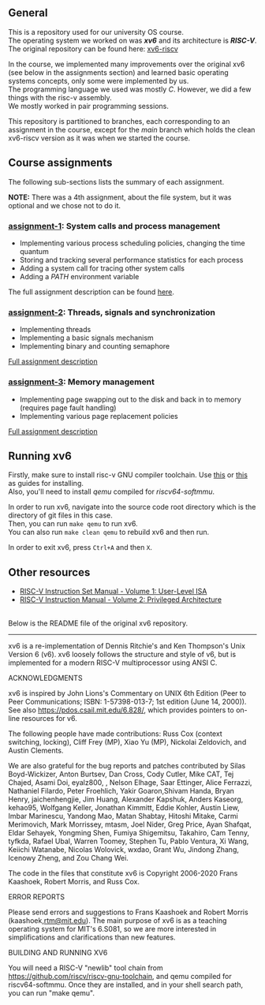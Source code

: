## General
This is a repository used for our university OS course.  
The operating system we worked on was **_xv6_** and its architecture is **_RISC-V_**.  
The original repository can be found here: [xv6-riscv]([xv6-riscv](https://github.com/mit-pdos/xv6-riscv))

In the course, we implemented many improvements over the original xv6 (see below in the assignments section) and learned basic operating systems concepts, only some were implemented by us.  
The programming language we used was mostly _C_. However, we did a few things with the risc-v assembly.  
We mostly worked in pair programming sessions.

This repository is partitioned to branches, each corresponding to an assignment in the course, except for the *main* branch which holds the clean xv6-riscv version as it was when we started the course.

## Course assignments
The following sub-sections lists the summary of each assignment.  

**NOTE:** There was a 4th assignment, about the file system, but it was optional and we chose not to do it.

### [assignment-1](../../tree/assignment-1): System calls and process management
- Implementing various process scheduling policies, changing the  time quantum
- Storing and tracking several performance statistics for each process
- Adding a system call for tracing other system calls
- Adding a *PATH* environment variable

The full assignment description can be found [here](assignments-descriptions/assignment-1.pdf).

### [assignment-2](../../tree/assignment-2): Threads, signals and synchronization
- Implementing threads
- Implementing a basic signals mechanism
- Implementing binary and counting semaphore

[Full assignment description](assignments-descriptions/assignment-2.pdf)

### [assignment-3](../../tree/assignment-3): Memory management
- Implementing page swapping out to the disk and back in to memory (requires page fault handling)
- Implementing various page replacement policies

[Full assignment description](assignments-descriptions/assignment-3.pdf)

## Running xv6
Firstly, make sure to install risc-v GNU compiler toolchain. Use [this](https://pdos.csail.mit.edu/6.828/2019/tools.html) or [this](https://github.com/riscv/riscv-gnu-toolchain) as guides for installing.  
Also, you'll need to install _qemu_ compiled for _riscv64-softmmu_.

In order to run xv6, navigate into the source code root directory which is the directory of git files in this case.  
Then, you can run `make qemu` to run xv6.  
You can also run `make clean qemu` to rebuild xv6 and then run.

In order to exit xv6, press `Ctrl+A` and then `X`.

## Other resources
- [RISC-V Instruction Set Manual - Volume 1: User-Level ISA](https://riscv.org/wp-content/uploads/2017/05/riscv-spec-v2.2.pdf)
- [RISC-V Instruction Manual - Volume 2: Privileged Architecture](https://riscv.org/wp-content/uploads/2017/05/riscv-privileged-v1.10.pdf)

<br/>
Below is the README file of the original xv6 repository.

----

xv6 is a re-implementation of Dennis Ritchie's and Ken Thompson's Unix
Version 6 (v6).  xv6 loosely follows the structure and style of v6,
but is implemented for a modern RISC-V multiprocessor using ANSI C.

ACKNOWLEDGMENTS

xv6 is inspired by John Lions's Commentary on UNIX 6th Edition (Peer
to Peer Communications; ISBN: 1-57398-013-7; 1st edition (June 14,
2000)). See also https://pdos.csail.mit.edu/6.828/, which
provides pointers to on-line resources for v6.

The following people have made contributions: Russ Cox (context switching,
locking), Cliff Frey (MP), Xiao Yu (MP), Nickolai Zeldovich, and Austin
Clements.

We are also grateful for the bug reports and patches contributed by
Silas Boyd-Wickizer, Anton Burtsev, Dan Cross, Cody Cutler, Mike CAT,
Tej Chajed, Asami Doi, eyalz800, , Nelson Elhage, Saar Ettinger, Alice
Ferrazzi, Nathaniel Filardo, Peter Froehlich, Yakir Goaron,Shivam
Handa, Bryan Henry, jaichenhengjie, Jim Huang, Alexander Kapshuk,
Anders Kaseorg, kehao95, Wolfgang Keller, Jonathan Kimmitt, Eddie
Kohler, Austin Liew, Imbar Marinescu, Yandong Mao, Matan Shabtay,
Hitoshi Mitake, Carmi Merimovich, Mark Morrissey, mtasm, Joel Nider,
Greg Price, Ayan Shafqat, Eldar Sehayek, Yongming Shen, Fumiya
Shigemitsu, Takahiro, Cam Tenny, tyfkda, Rafael Ubal, Warren Toomey,
Stephen Tu, Pablo Ventura, Xi Wang, Keiichi Watanabe, Nicolas
Wolovick, wxdao, Grant Wu, Jindong Zhang, Icenowy Zheng, and Zou Chang
Wei.

The code in the files that constitute xv6 is
Copyright 2006-2020 Frans Kaashoek, Robert Morris, and Russ Cox.

ERROR REPORTS

Please send errors and suggestions to Frans Kaashoek and Robert Morris
(kaashoek,rtm@mit.edu). The main purpose of xv6 is as a teaching
operating system for MIT's 6.S081, so we are more interested in
simplifications and clarifications than new features.

BUILDING AND RUNNING XV6

You will need a RISC-V "newlib" tool chain from
https://github.com/riscv/riscv-gnu-toolchain, and qemu compiled for
riscv64-softmmu. Once they are installed, and in your shell
search path, you can run "make qemu".

